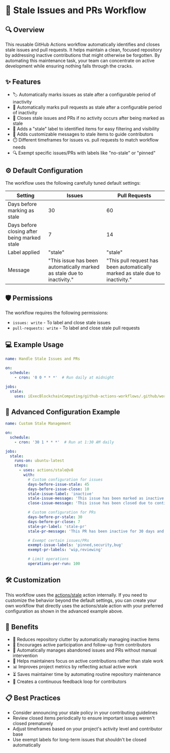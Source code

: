 # 🧹 Stale Issues and PRs Workflow

## 🔍 Overview
This reusable GitHub Actions workflow automatically identifies and closes stale issues and pull requests. It helps maintain a clean, focused repository by addressing inactive contributions that might otherwise be forgotten. By automating this maintenance task, your team can concentrate on active development while ensuring nothing falls through the cracks.

## ✨ Features
- 🏷️ Automatically marks issues as stale after a configurable period of inactivity
- 📝 Automatically marks pull requests as stale after a configurable period of inactivity
- 🔄 Closes stale issues and PRs if no activity occurs after being marked as stale
- 🔖 Adds a "stale" label to identified items for easy filtering and visibility
- 💬 Adds customizable messages to stale items to guide contributors
- ⏱️ Different timeframes for issues vs. pull requests to match workflow needs
- 🔍 Exempt specific issues/PRs with labels like "no-stale" or "pinned"

## ⚙️ Default Configuration
The workflow uses the following carefully tuned default settings:

| Setting | Issues | Pull Requests |
|---------|--------|---------------|
| Days before marking as stale | 30 | 60 |
| Days before closing after being marked stale | 7 | 14 |
| Label applied | "stale" | "stale" |
| Message | "This issue has been automatically marked as stale due to inactivity." | "This pull request has been automatically marked as stale due to inactivity." |

## 🛡️ Permissions
The workflow requires the following permissions:
- `issues: write` - To label and close stale issues
- `pull-requests: write` - To label and close stale pull requests

## 💻 Example Usage

```yaml
name: Handle Stale Issues and PRs

on:
  schedule:
    - cron: '0 0 * * *'  # Run daily at midnight

jobs:
  stale:
    uses: iExecBlockchainComputing/github-actions-workflows/.github/workflows/stale.yml@stale-v1.0.0
```

## 🔧 Advanced Configuration Example

```yaml
name: Custom Stale Management

on:
  schedule:
    - cron: '30 1 * * *'  # Run at 1:30 AM daily

jobs:
  stale:
    runs-on: ubuntu-latest
    steps:
      - uses: actions/stale@v8
        with:
          # Custom configuration for issues
          days-before-issue-stale: 45
          days-before-issue-close: 10
          stale-issue-label: 'inactive'
          stale-issue-message: 'This issue has been marked as inactive due to 45 days of no activity.'
          close-issue-message: 'This issue has been closed due to continued inactivity. Please reopen if needed.'

          # Custom configuration for PRs
          days-before-pr-stale: 30
          days-before-pr-close: 7
          stale-pr-label: 'stale-pr'
          stale-pr-message: 'This PR has been inactive for 30 days and is marked as stale.'

          # Exempt certain issues/PRs
          exempt-issue-labels: 'pinned,security,bug'
          exempt-pr-labels: 'wip,reviewing'

          # Limit operations
          operations-per-run: 100
```

## 🛠️ Customization
This workflow uses the [actions/stale](https://github.com/actions/stale) action internally. If you need to customize the behavior beyond the default settings, you can create your own workflow that directly uses the actions/stale action with your preferred configuration as shown in the advanced example above.

## 🌟 Benefits
- 🧼 Reduces repository clutter by automatically managing inactive items
- 🚀 Encourages active participation and follow-up from contributors
- 🤖 Automatically manages abandoned issues and PRs without manual intervention
- 🎯 Helps maintainers focus on active contributions rather than stale work
- 📊 Improves project metrics by reflecting actual active work
- ⏳ Saves maintainer time by automating routine repository maintenance
- 🔄 Creates a continuous feedback loop for contributors

## 📋 Best Practices
- Consider announcing your stale policy in your contributing guidelines
- Review closed items periodically to ensure important issues weren't closed prematurely
- Adjust timeframes based on your project's activity level and contributor base
- Use exempt labels for long-term issues that shouldn't be closed automatically
